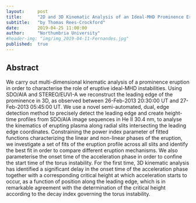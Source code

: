 ```yaml
---
layout:     post
title:      "2D and 3D Kinematic Analysis of an Ideal-MHD Prominence Eruption"
subtitle:   "by Thomas Rees-Crockford"
date:       2019-04-25 11:00:00
author:     "Northumbria University"
#header-img: "img/img_2019-04-11-Fernandes.jpg"
published:  true
---
```


## Abstract
We carry out multi-dimensional kinematic analysis of a prominence eruption in order to characterise the role of eruptive ideal-MHD instabilities. Using SDO/AIA and STEREO/EUVI-A we reconstruct the leading edge of the prominence in 3D, as observed between 26-Feb-2013 20:30:00 UT and 27-Feb-2013 05:45:00 UT. We use a novel semi-automated, dual, edge detection method to precisely detect the leading edge and create height-time profiles from SDO/AIA image sequences in He II 30.4 nm, to analyse the kinematics of erupting plasma along radial slits intersecting the leading edge coordinates. Constraining the power index parameter of fitted functions characterizing the linear and non-linear phases of the eruption, we investigate a set of fits of the eruption profile across all slits and identify the best fit in order to compare different eruption mechanisms. We also parameterise the onset time of the acceleration phase in order to confine the start time of the torus instability. For the first time, 3D kinematic analysis has identified a significant delay in the onset time of the acceleration phase together with a corresponding critical height at which acceleration starts to occur, as a function of position along the leading edge, which is in remarkable agreement with the determination of the critical height according to the decay index governing the torus instability.

